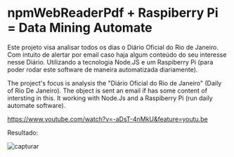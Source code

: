 # npmWebReaderPdf + Raspiberry Pi = Data Mining Automate
Este projeto visa analisar todos os dias o Diário Oficial do Rio de Janeiro. 
Com intuito de alertar por email caso haja algum conteúdo do seu interesse nesse Diário.
Utilizando a tecnologia Node.JS e um Raspiberry Pi (para poder rodar este software de maneira automatizada diariamente).

The project's focus is analysis the "Diário Oficial do Rio de Janeiro" (Daily of Rio De Janeiro). 
The object is sent an email if has some content of intersting in this.
It working with Node.Js and a Raspiberry Pi (run daily automate software).

https://www.youtube.com/watch?v=-aDsT-4nMkU&feature=youtu.be

Resultado: 

![capturar](https://user-images.githubusercontent.com/18295160/42720815-40aac3da-8705-11e8-89d8-754ec040f066.PNG)
